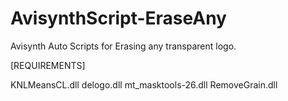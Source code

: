 # AvisynthScript-EraseAny
Avisynth Auto Scripts for Erasing any transparent logo.


[REQUIREMENTS]

KNLMeansCL.dll
delogo.dll
mt_masktools-26.dll
RemoveGrain.dll
